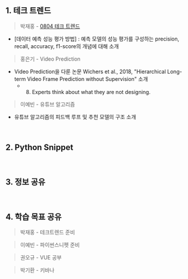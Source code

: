 ## 1. 테크 트렌드

> 박재홍 - [0804 테크 트렌드](https://docs.google.com/document/d/13gzqAOINhNtAMMlULd8JQidMWyDFkNGq97ubg9h5yTA/edit#heading=h.657q3egzu7yt)
  - [데이터 예측 성능 평가 방법] : 예측 모델의 성능 평가를 구성하는 precision, recall, accuracy, f1-score의 개념에 대해 소개
> 홍은기 - Video Prediction
  - Video Prediction을 다룬 논문 Wichers et al., 2018, "Hierarchical Long-term Video Frame Prediction without Supervision" 소개
     - 8) Experts think about what they are not designing.
> 이예빈 - 유튜브 알고리즘
  - 유튜브 알고리즘의 피드백 루프 및 추천 모델의 구조 소개

&nbsp;



## 2. Python Snippet

>

&nbsp;



## 3. 정보 공유

> 

&nbsp;



## 4. 학습 목표 공유

> 박재홍 - 테크트렌드 준비

> 이예빈 - 파이썬스니펫 준비

> 권오규 - VUE 공부

> 박기환 - 키바나 

